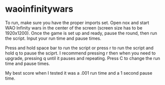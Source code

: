 # waoinfinitywars

To run, make sure you have the proper imports set. Open nox and start WAO Infinity wars in the center of the screen (screen size has to be 1920x1200). Once the game is set up and ready, pause the round, then run the script. Input your run time and pause times.

Press and hold space bar to run the script or 
press r to run the script and hold q to pause the sciprt. I recommend pressing r then when you need to upgrade, pressing q until it pauses and repeating.
Press C to change the run time and pause times.

My best score when I tested it was a .001 run time and a 1 second pause time.
